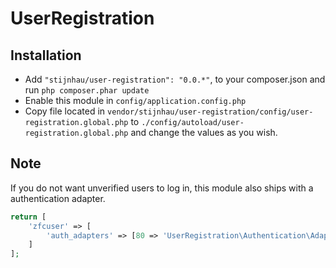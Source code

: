UserRegistration
===============

## Installation

* Add `"stijnhau/user-registration": "0.0.*"`, to your composer.json and run `php composer.phar update` 
* Enable this module in `config/application.config.php`
* Copy file located in `vendor/stijnhau/user-registration/config/user-registration.global.php` to `./config/autoload/user-registration.global.php` and change the values as you wish.


## Note
If you do not want unverified users to log in, this module also ships with a authentication adapter.
```php
return [
    'zfcuser' => [
        'auth_adapters' => [80 => 'UserRegistration\Authentication\Adapter\EmailVerification']
    ]
];
```

